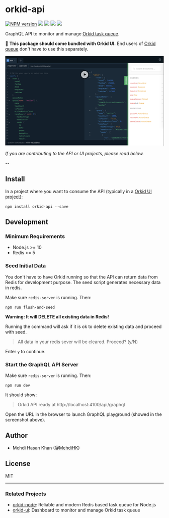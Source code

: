 # orkid-api

[![NPM version](https://img.shields.io/npm/v/orkid-api.svg)](https://www.npmjs.com/package/orkid-api)
![](https://img.shields.io/david/mugli/orkid-api.svg?style=flat)
![](https://img.shields.io/david/dev/mugli/orkid-api.svg?style=flat)
![](https://img.shields.io/node/v/orkid-api.svg?style=flat)
![](https://img.shields.io/npm/l/orkid-api.svg?style=flat)

GraphQL API to monitor and manage [Orkid task queue](https://github.com/mugli/orkid-node).

📎 **This package should come bundled with Orkid UI.**
End users of [Orkid queue](https://github.com/mugli/orkid-node) don't have to use this separately.

![screenshot](https://raw.githubusercontent.com/mugli/orkid-api/master/screenshot.png)

_If you are contributing to the API or UI projects, please read below._

--

## Install

In a project where you want to consume the API (typically in a [Orkid UI project](https://github.com/mugli/orkid-ui)):

```
npm install orkid-api --save
```

## Development

### Minimum Requirements

- Node.js >= 10
- Redis >= 5

### Seed Initial Data

You don't have to have Orkid running so that the API can return data from Redis for development purpose. The seed script generates necessary data in redis.

Make sure `redis-server` is running. Then:

```
npm run flush-and-seed
```

**Warning: It will DELETE all existing data in Redis!**

Running the command will ask if it is ok to delete existing data and proceed with seed.

> All data in your redis sever will be cleared. Proceed? (y/N)

Enter `y` to continue.

### Start the GraphQL API Server

Make sure `redis-server` is running. Then:

```
npm run dev
```

It should show:

> Orkid API ready at http://localhost:4100/api/graphql

Open the URL in the browser to launch GraphQL playground (showed in the screenshot above).

## Author

- Mehdi Hasan Khan ([@MehdiHK](https://twitter.com/MehdiHK))

## License

MIT

---

### Related Projects

- [orkid-node](https://github.com/mugli/orkid-node): Reliable and modern Redis based task queue for Node.js
- [orkid-ui](https://github.com/mugli/orkid-ui): Dashboard to monitor and manage Orkid task queue
